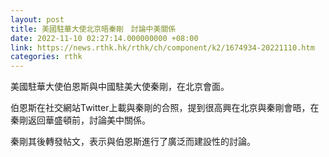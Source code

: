 ```yaml
---
layout: post
title: 美國駐華大使北京晤秦剛　討論中美關係
date: 2022-11-10 02:27:14.000000000 +08:00
link: https://news.rthk.hk/rthk/ch/component/k2/1674934-20221110.htm
categories: rthk
---
```


美國駐華大使伯恩斯與中國駐美大使秦剛，在北京會面。

伯恩斯在社交網站Twitter上載與秦剛的合照，提到很高興在北京與秦剛會晤，在秦剛返回華盛頓前，討論美中關係。

秦剛其後轉發帖文，表示與伯恩斯進行了廣泛而建設性的討論。
